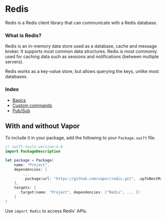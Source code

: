# Redis

Redis is a Redis client library that can communicate with a Redis database.

### What is Redis?

Redis is an in-memory data store used as a database, cache and message broker. It supports most common data structures. Redis is most commonly used for caching data such as sessions and notifications (between multiple servers).

Redis works as a key-value store, but allows querying the keys, unlike most databases.

### Index

- [Basics](basics.md)
- [Custom commands](custom-commands.md)
- [Pub/Sub](pub-sub.md)

## With and without Vapor

To include it in your package, add the following to your `Package.swift` file.

```swift
// swift-tools-version:4.0
import PackageDescription

let package = Package(
    name: "Project",
    dependencies: [
        ...
        .package(url: "https://github.com/vapor/redis.git", .upToNextMajor(from: "3.0.0")),
    ],
    targets: [
      .target(name: "Project", dependencies: ["Redis", ... ])
    ]
)
```

Use `import Redis` to access Redis' APIs.
